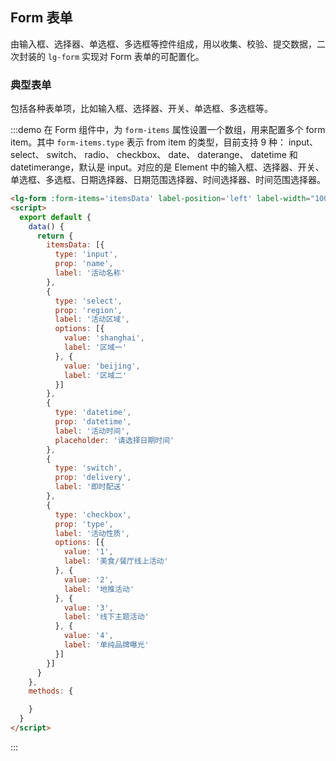 <script>
  export default {
    data() {
      return {
        itemsData: [{
          type: 'input',
          prop: 'name',
          label: '活动名称'
        },
        {
          type: 'select',        
          prop: 'region',
          label: '活动区域',
          options: [{
            value: 'shanghai',
            label: '区域一'
          }, {
            value: 'beijing',
            label: '区域二'
          }]
        },
        {
          type: 'datetime',        
          prop: 'datetime',
          label: '活动时间',
          placeholder: '请选择日期时间'
        },
        {
          type: 'switch',        
          prop: 'delivery',
          label: '即时配送'
        },
        {
          type: 'checkbox',        
          prop: 'type',
          label: '活动性质',
          options: [{
            value: '1',
            label: '美食/餐厅线上活动'
          }, {
            value: '2',
            label: '地推活动'
          }, {
            value: '3',
            label: '线下主题活动'
          }, {
            value: '4',
            label: '单纯品牌曝光'
          },
          {
            type: 'radio',        
            prop: 'radio',
            label: '单选',
            options: [{
              value: '1',
              label: '选1'
            }, {
              value: '2',
              label: '选2'
            }, {
              value: '3',
              label: '选3'
            }]
          }]
        }]
      }
    },
    methods: {
    }
  }
</script>

## Form 表单

由输入框、选择器、单选框、多选框等控件组成，用以收集、校验、提交数据，二次封装的 `lg-form` 实现对 Form 表单的可配置化。

### 典型表单

包括各种表单项，比如输入框、选择器、开关、单选框、多选框等。

:::demo 在 Form 组件中，为 `form-items` 属性设置一个数组，用来配置多个 form item。其中 `form-items.type` 表示 from item 的类型，目前支持 9 种： input、 select、 switch、 radio、 checkbox、 date、 daterange、 datetime 和 datetimerange，默认是 input。对应的是 Element 中的输入框、选择器、开关、单选框、多选框、日期选择器、日期范围选择器、时间选择器、时间范围选择器。
```html
<lg-form :form-items='itemsData' label-position='left' label-width="100px"item-width="350px"></lg-form>
<script>
  export default {
    data() {
      return {
        itemsData: [{
          type: 'input',
          prop: 'name',
          label: '活动名称'
        },
        {
          type: 'select',        
          prop: 'region',
          label: '活动区域',
          options: [{
            value: 'shanghai',
            label: '区域一'
          }, {
            value: 'beijing',
            label: '区域二'
          }]
        },
        {
          type: 'datetime',        
          prop: 'datetime',
          label: '活动时间',
          placeholder: '请选择日期时间'
        },
        {
          type: 'switch',        
          prop: 'delivery',
          label: '即时配送'
        },
        {
          type: 'checkbox',        
          prop: 'type',
          label: '活动性质',
          options: [{
            value: '1',
            label: '美食/餐厅线上活动'
          }, {
            value: '2',
            label: '地推活动'
          }, {
            value: '3',
            label: '线下主题活动'
          }, {
            value: '4',
            label: '单纯品牌曝光'
          }]
        }]
      }
    },
    methods: {

    }
  }
</script>
```
:::
